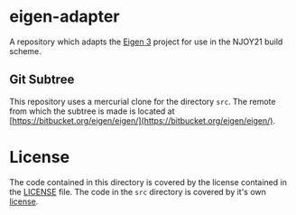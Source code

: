   # eigen-adapter
  A repository which adapts the [Eigen 3](http://eigen.tuxfamily.org/index.php?title=Main_Page) project for use in the NJOY21 build scheme.
  
  ## Git Subtree
  This repository uses a mercurial clone for the directory `src`. The remote from which the subtree is made is located at [https://bitbucket.org/eigen/eigen/](https://bitbucket.org/eigen/eigen/).
  
  # License
  The code contained in this directory is covered by the license contained in the [LICENSE](LICENSE) file. The code in the `src` directory is covered by it's own [license](src/COPYING.BSD).
